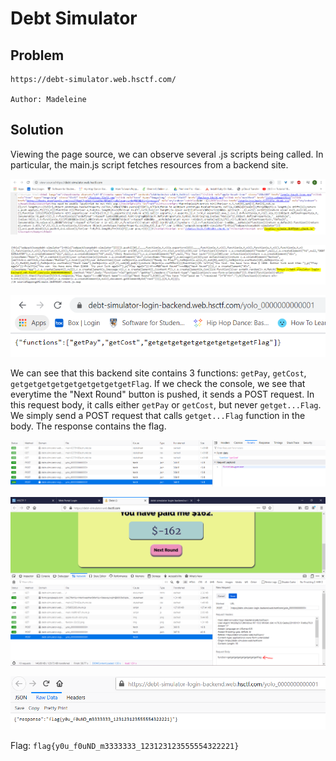 # Debt Simulator

## Problem

```
https://debt-simulator.web.hsctf.com/

Author: Madeleine
```

## Solution

Viewing the page source, we can observe several .js scripts being called. In particular, the main.js script fetches 
resources from a backend site.

![](images/debt1.PNG)

![](images/debt2.PNG)

![](images/debt2a.PNG)

We can see that this backend site contains 3 functions: `getPay`, `getCost`, `getgetgetgetgetgetgetgetgetFlag`. 
If we check the console, we see that everytime the "Next Round" button is pushed, it sends a POST request. In this request body, 
it calls either `getPay` or `getCost`, but never `getget...Flag`. We simply send a POST request that calls `getget...Flag`
function in the body. The response contains the flag.

![](images/debt3.PNG)

![](images/debt4.PNG)

![](images/debt5.PNG)

Flag: `flag{y0u_f0uND_m3333333_123123123555554322221}`